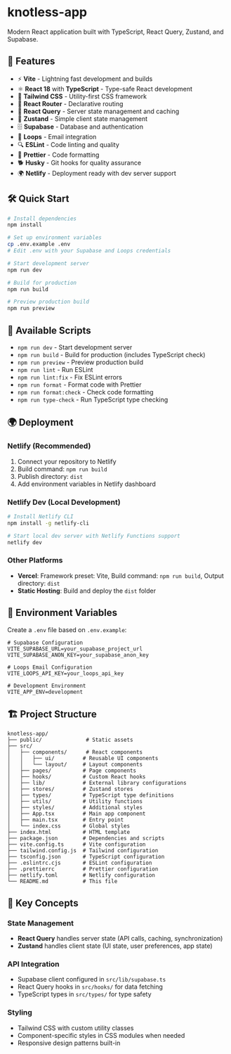 # knotless-app

Modern React application built with TypeScript, React Query, Zustand, and Supabase.

## 🚀 Features

- ⚡ **Vite** - Lightning fast development and builds
- ⚛️ **React 18** with **TypeScript** - Type-safe React development
- 🎨 **Tailwind CSS** - Utility-first CSS framework
- 🧭 **React Router** - Declarative routing
- 🔄 **React Query** - Server state management and caching
- 🐻 **Zustand** - Simple client state management
- 🗄️ **Supabase** - Database and authentication
- 📧 **Loops** - Email integration
- 🔍 **ESLint** - Code linting and quality
- 💅 **Prettier** - Code formatting
- 🐕 **Husky** - Git hooks for quality assurance
- 🌍 **Netlify** - Deployment ready with dev server support

## 🛠️ Quick Start

```bash
# Install dependencies
npm install

# Set up environment variables
cp .env.example .env
# Edit .env with your Supabase and Loops credentials

# Start development server
npm run dev

# Build for production
npm run build

# Preview production build
npm run preview
```

## 🔧 Available Scripts

- `npm run dev` - Start development server
- `npm run build` - Build for production (includes TypeScript check)
- `npm run preview` - Preview production build
- `npm run lint` - Run ESLint
- `npm run lint:fix` - Fix ESLint errors
- `npm run format` - Format code with Prettier
- `npm run format:check` - Check code formatting
- `npm run type-check` - Run TypeScript type checking

## 🌍 Deployment

### Netlify (Recommended)
1. Connect your repository to Netlify
2. Build command: `npm run build`
3. Publish directory: `dist`
4. Add environment variables in Netlify dashboard

### Netlify Dev (Local Development)
```bash
# Install Netlify CLI
npm install -g netlify-cli

# Start local dev server with Netlify Functions support
netlify dev
```

### Other Platforms
- **Vercel**: Framework preset: Vite, Build command: `npm run build`, Output directory: `dist`
- **Static Hosting**: Build and deploy the `dist` folder

## 🔐 Environment Variables

Create a `.env` file based on `.env.example`:

```env
# Supabase Configuration
VITE_SUPABASE_URL=your_supabase_project_url
VITE_SUPABASE_ANON_KEY=your_supabase_anon_key

# Loops Email Configuration  
VITE_LOOPS_API_KEY=your_loops_api_key

# Development Environment
VITE_APP_ENV=development
```

## 🏗️ Project Structure

```
knotless-app/
├── public/              # Static assets
├── src/
│   ├── components/      # React components
│   │   ├── ui/         # Reusable UI components
│   │   └── layout/     # Layout components
│   ├── pages/          # Page components
│   ├── hooks/          # Custom React hooks
│   ├── lib/            # External library configurations
│   ├── stores/         # Zustand stores
│   ├── types/          # TypeScript type definitions
│   ├── utils/          # Utility functions
│   ├── styles/         # Additional styles
│   ├── App.tsx         # Main app component
│   ├── main.tsx        # Entry point
│   └── index.css       # Global styles
├── index.html          # HTML template
├── package.json        # Dependencies and scripts
├── vite.config.ts      # Vite configuration
├── tailwind.config.js  # Tailwind configuration
├── tsconfig.json       # TypeScript configuration
├── .eslintrc.cjs       # ESLint configuration
├── .prettierrc         # Prettier configuration
├── netlify.toml        # Netlify configuration
└── README.md           # This file
```

## 🎯 Key Concepts

### State Management
- **React Query** handles server state (API calls, caching, synchronization)
- **Zustand** handles client state (UI state, user preferences, app state)

### API Integration
- Supabase client configured in `src/lib/supabase.ts`
- React Query hooks in `src/hooks/` for data fetching
- TypeScript types in `src/types/` for type safety

### Styling
- Tailwind CSS with custom utility classes
- Component-specific styles in CSS modules when needed
- Responsive design patterns built-in


